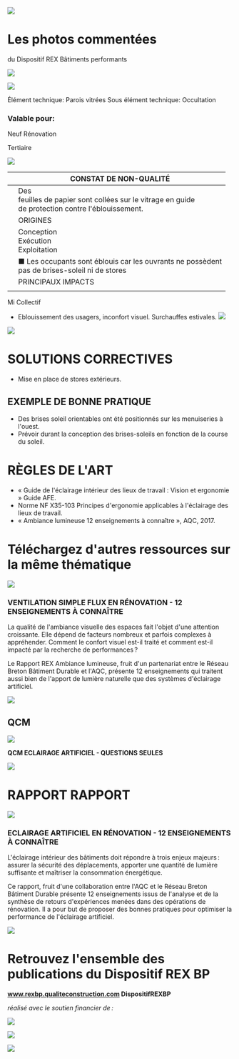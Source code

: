![](<images/Gestion des surchauffes et des apports de lumière naturelle apr des BSO/_page_0_Picture_0.jpeg>)

# Les photos commentées

du Dispositif REX Bâtiments performants

![](<images/Gestion des surchauffes et des apports de lumière naturelle apr des BSO/_page_0_Picture_3.jpeg>)

![](<images/Gestion des surchauffes et des apports de lumière naturelle apr des BSO/_page_0_Picture_4.jpeg>)

Élément technique: Parois vitrées Sous élément technique: Occultation

### Valable pour:

 Neuf Rénovation

Tertiaire

![](<images/Gestion des surchauffes et des apports de lumière naturelle apr des BSO/_page_0_Picture_9.jpeg>)

|  | CONSTAT DE NON-QUALITÉ                                                                                  |
|--|---------------------------------------------------------------------------------------------------------|
|  | Des<br>feuilles de papier sont collées sur le vitrage en guide<br>de protection contre l'éblouissement. |
|  | ORIGINES                                                                                                |
|  | Conception<br>Exécution<br>Exploitation                                                                 |
|  | ■ Les occupants sont éblouis car les ouvrants ne possèdent<br>pas de brises-soleil ni de stores         |
|  | PRINCIPAUX IMPACTS                                                                                      |
|  |                                                                                                         |

 Mi Collectif

- Eblouissement des usagers, inconfort visuel. Surchauffes estivales.
![](<images/Gestion des surchauffes et des apports de lumière naturelle apr des BSO/_page_0_Picture_12.jpeg>)

![](<images/Gestion des surchauffes et des apports de lumière naturelle apr des BSO/_page_0_Picture_13.jpeg>)

# SOLUTIONS CORRECTIVES

- Mise en place de stores extérieurs.
## EXEMPLE DE BONNE PRATIQUE

- Des brises soleil orientables ont été positionnés sur les menuiseries à l'ouest.
- Prévoir durant la conception des brises-soleils en fonction de la course du soleil.

# RÈGLES DE L'ART

- « Guide de l'éclairage intérieur des lieux de travail : Vision et ergonomie » Guide AFE.
- Norme NF X35-103 Principes d'ergonomie applicables à l'éclairage des lieux de travail.
- « Ambiance lumineuse 12 enseignements à connaître », AQC, 2017.

# Téléchargez d'autres ressources sur la même thématique

![](<images/Gestion des surchauffes et des apports de lumière naturelle apr des BSO/_page_1_Picture_6.jpeg>)

### **VENTILATION SIMPLE FLUX EN RÉNOVATION - 12 ENSEIGNEMENTS À CONNAÎTRE**

La qualité de l'ambiance visuelle des espaces fait l'objet d'une attention croissante. Elle dépend de facteurs nombreux et parfois complexes à appréhender. Comment le confort visuel est-il traité et comment est-il impacté par la recherche de performances ?

Le Rapport REX Ambiance lumineuse, fruit d'un partenariat entre le Réseau Breton Bâtiment Durable et l'AQC, présente 12 enseignements qui traitent aussi bien de l'apport de lumière naturelle que des systèmes d'éclairage artificiel.

![](<images/Gestion des surchauffes et des apports de lumière naturelle apr des BSO/_page_1_Picture_10.jpeg>)

## QCM

![](<images/Gestion des surchauffes et des apports de lumière naturelle apr des BSO/_page_1_Picture_12.jpeg>)

**QCM ECLAIRAGE ARTIFICIEL - QUESTIONS SEULES**

![](<images/Gestion des surchauffes et des apports de lumière naturelle apr des BSO/_page_1_Picture_14.jpeg>)

# RAPPORT RAPPORT

![](<images/Gestion des surchauffes et des apports de lumière naturelle apr des BSO/_page_1_Picture_16.jpeg>)

### **ECLAIRAGE ARTIFICIEL EN RÉNOVATION - 12 ENSEIGNEMENTS À CONNAÎTRE**

L'éclairage intérieur des bâtiments doit répondre à trois enjeux majeurs : assurer la sécurité des déplacements, apporter une quantité de lumière suffisante et maîtriser la consommation énergétique.

Ce rapport, fruit d'une collaboration entre l'AQC et le Réseau Breton Bâtiment Durable présente 12 enseignements issus de l'analyse et de la synthèse de retours d'expériences menées dans des opérations de rénovation. Il a pour but de proposer des bonnes pratiques pour optimiser la performance de l'éclairage artificiel.

![](<images/Gestion des surchauffes et des apports de lumière naturelle apr des BSO/_page_1_Picture_20.jpeg>)

# Retrouvez l'ensemble des publications du Dispositif REX BP

**www.rexbp.qualiteconstruction.com DispositifREXBP**

*réalisé avec le soutien financier de :*

![](<images/Gestion des surchauffes et des apports de lumière naturelle apr des BSO/_page_1_Picture_25.jpeg>)

![](<images/Gestion des surchauffes et des apports de lumière naturelle apr des BSO/_page_1_Picture_26.jpeg>)

![](<images/Gestion des surchauffes et des apports de lumière naturelle apr des BSO/_page_1_Picture_27.jpeg>)